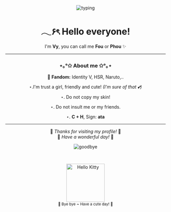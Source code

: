 <div align="center">

![typing](https://readme-typing-svg.herokuapp.com?font=Poppins&size=22&duration=4000&pause=1000&color=FF9FF3&center=true&vCenter=true&width=500&lines=Welcome+to+my+GitHub!;Nice+to+meet+you!;Have+a+beautiful+day+💖)

# 𓂃۶ৎ Hello everyone!  
I'm **Vy**, you can call me **Fou** or **Phou** ✨  

---

### ⋆｡°✩ About me ✩°｡⋆  
🌸 **Fandom:** Identity V, HSR, Naruto,..  

⋆.I'm trust a girl, friendly and cute! *(I'm sure of that 💕)*  

⋆. Do not copy my skin!  

⋆. Do not insult me ​​or my friends.  

⋆. **C + H**, Sign: **ata**

---

🎀 *Thanks for visiting my profile!* 🎀  
💌 *Have a wonderful day!* 💌  

</div>

<!-- 🌸 Sky Goodbye Effect 🌸 -->
<div align="center">
  <img src="https://readme-typing-svg.herokuapp.com?font=Pacifico&size=40&duration=4000&pause=1000&color=FF8EDB&center=true&vCenter=true&width=600&lines=☁️+Good+Bye+☁️;💖+See+you+again!+💖" alt="goodbye">
  
  <br> <!-- 🎀 Hello Kitty Image Effect 🎀 -->
<div align="center">
  <img src="https://i.imgur.com/8iRj8Xw.png" width="120" alt="Hello Kitty" />
  <br>
  <sub>💖 Bye bye ~ Have a cute day! 💖</sub>
</div>
